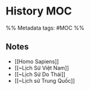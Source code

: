 # History MOC
%% Metadata
tags: #MOC 
%% 

## Notes
- [[Homo Sapiens]]
- [[~Lịch Sử Việt Nam]]
- [[~Lịch Sử Do Thái]]
- [[~Lịch sử Trung Quốc]]




